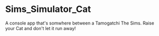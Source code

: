 # Sims_Simulator_Cat
A console app that's somwhere between a Tamogatchi The Sims. Raise your Cat and don't let it run away!
